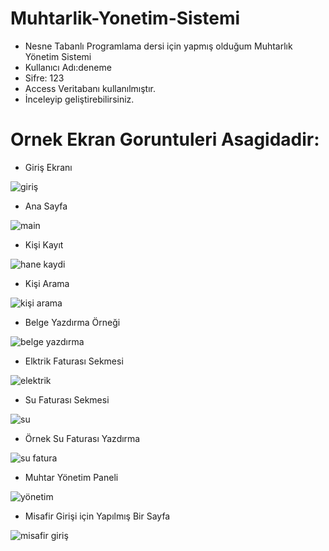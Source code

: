 # Muhtarlik-Yonetim-Sistemi

- Nesne Tabanlı Programlama dersi için yapmış olduğum Muhtarlık Yönetim Sistemi
- Kullanıcı Adı:deneme
- Sifre: 123
- Access Veritabanı kullanılmıştır.
- İnceleyip geliştirebilirsiniz.
# Ornek Ekran Goruntuleri Asagidadir:


- Giriş Ekranı


![giriş](https://user-images.githubusercontent.com/34923740/69921493-1bfcd280-14a3-11ea-978a-451cc0404897.PNG)



- Ana Sayfa


![main](https://user-images.githubusercontent.com/34923740/69921537-bfe67e00-14a3-11ea-985e-89623d2ffad9.PNG)



- Kişi Kayıt


![hane kaydi](https://user-images.githubusercontent.com/34923740/69921544-d4c31180-14a3-11ea-8ed4-c14d9c35de95.PNG)



- Kişi Arama


![kişi arama](https://user-images.githubusercontent.com/34923740/69921551-e6a4b480-14a3-11ea-8331-7c124e162c76.PNG)


- Belge Yazdırma Örneği



![belge yazdırma](https://user-images.githubusercontent.com/34923740/69921560-fde3a200-14a3-11ea-9e87-06d6e9b4fc92.PNG)



- Elktrik Faturası Sekmesi


![elektrik](https://user-images.githubusercontent.com/34923740/69921563-0fc54500-14a4-11ea-88be-3f55964f1b43.PNG)



- Su Faturası Sekmesi


![su](https://user-images.githubusercontent.com/34923740/69921567-1d7aca80-14a4-11ea-8f68-2d3caa1d5d9f.PNG)



- Örnek Su Faturası Yazdırma


![su fatura](https://user-images.githubusercontent.com/34923740/69921572-34212180-14a4-11ea-81f8-06945ae98d0c.PNG)



- Muhtar Yönetim Paneli


![yönetim](https://user-images.githubusercontent.com/34923740/69921576-3d11f300-14a4-11ea-97e5-83f9d884e72f.PNG)



- Misafir Girişi için Yapılmış Bir Sayfa


![misafir giriş](https://user-images.githubusercontent.com/34923740/69921587-57e46780-14a4-11ea-8ece-a6649883e596.PNG)




